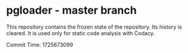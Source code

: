 # pgloader - master branch

This repository contains the frozen state of the repository.
Its history is cleared. It is used only for static code
analysis with Codacy.

Commit Time: 1725673099